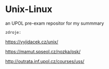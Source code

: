 # Unix-Linux
  an UPOL pre-exam repositor for my summmary

    zdroje:

  https://vyjidacek.cz/unix/
  
  https://mamut.spseol.cz/nozka/psk/
  
  http://outrata.inf.upol.cz/courses/uss/
